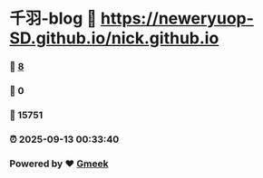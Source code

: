 # 千羽-blog :link: https://neweryuop-SD.github.io/nick.github.io 
### :page_facing_up: [8](https://neweryuop-SD.github.io/nick.github.io/tag.html) 
### :speech_balloon: 0 
### :hibiscus: 15751 
### :alarm_clock: 2025-09-13 00:33:40 
### Powered by :heart: [Gmeek](https://github.com/Meekdai/Gmeek)
